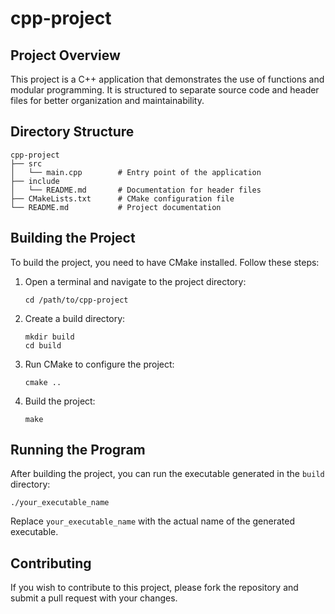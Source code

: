 # cpp-project

## Project Overview
This project is a C++ application that demonstrates the use of functions and modular programming. It is structured to separate source code and header files for better organization and maintainability.

## Directory Structure
```
cpp-project
├── src
│   └── main.cpp        # Entry point of the application
├── include
│   └── README.md       # Documentation for header files
├── CMakeLists.txt      # CMake configuration file
└── README.md           # Project documentation
```

## Building the Project
To build the project, you need to have CMake installed. Follow these steps:

1. Open a terminal and navigate to the project directory:
   ```
   cd /path/to/cpp-project
   ```

2. Create a build directory:
   ```
   mkdir build
   cd build
   ```

3. Run CMake to configure the project:
   ```
   cmake ..
   ```

4. Build the project:
   ```
   make
   ```

## Running the Program
After building the project, you can run the executable generated in the `build` directory:
```
./your_executable_name
```

Replace `your_executable_name` with the actual name of the generated executable.

## Contributing
If you wish to contribute to this project, please fork the repository and submit a pull request with your changes.